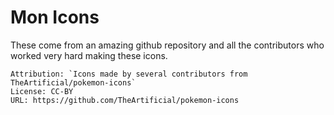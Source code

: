 # Mon Icons

These come from an amazing github repository and all the contributors who worked
very hard making these icons.

    Attribution: `Icons made by several contributors from TheArtificial/pokemon-icons`
    License: CC-BY
    URL: https://github.com/TheArtificial/pokemon-icons

